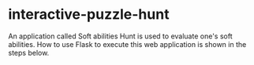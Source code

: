 # interactive-puzzle-hunt
An application called Soft abilities Hunt is used to evaluate one's soft abilities. How to use Flask to execute this web application is shown in the steps below.
